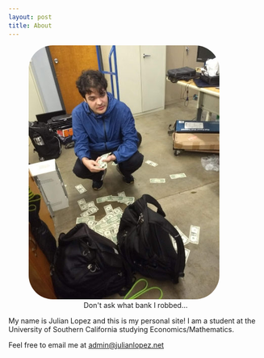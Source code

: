 ```yaml
---
layout: post
title: About
---
```


<figure>
  <img src="/images/profile_photo.jpg" alt="A picture of young me with a dumb look on my face and a bunch on cash on the floor" style="border: none; border-radius: 3rem;"/>
  <figcaption style="text-align:center">Don't ask what bank I robbed...</figcaption>
</figure>


My name is Julian Lopez and this is my personal site! I am a student at the University of Southern California studying Economics/Mathematics.

Feel free to email me at admin@julianlopez.net
